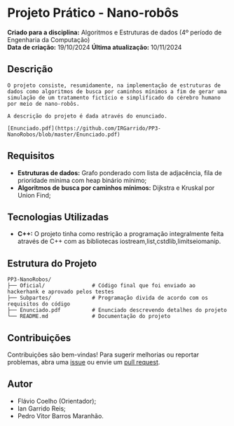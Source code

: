 # Projeto Prático - Nano-robôs
**Criado para a disciplina:** Algoritmos e Estruturas de dados (4º período de Engenharia da Computação)  
**Data de criação:** 19/10/2024
**Última atualização:** 10/11/2024 

## Descrição
    O projeto consiste, resumidamente, na implementação de estruturas de dados como algoritmos de busca por caminhos mínimos a fim de gerar uma simulação de um tratamento fictício e simplificado do cérebro humano por meio de nano-robôs. 

    A descrição do projeto é dada através do enunciado.

    [Enunciado.pdf](https://github.com/IRGarrido/PP3-NanoRobos/blob/master/Enunciado.pdf)

## Requisitos
- **Estruturas de dados:**  Grafo ponderado com lista de adjacência, fila de prioridade mínima com heap binário mínimo;
- **Algoritmos de busca por caminhos mínimos:**  Dijkstra e Kruskal por Union Find;

## Tecnologias Utilizadas
- **C++:** O projeto tinha como restrição a programação integralmente feita através de C++ com as bibliotecas iostream,list,cstdlib,limitseiomanip.


## Estrutura do Projeto
```plaintext
PP3-NanoRobos/
├── Oficial/               # Código final que foi enviado ao hackerhank e aprovado pelos testes
├── Subpartes/             # Programação divida de acordo com os requisitos do código
├── Enunciado.pdf          # Enunciado descrevendo detalhes do projeto
└── README.md              # Documentação do projeto
```

## Contribuições
Contribuições são bem-vindas! Para sugerir melhorias ou reportar problemas, abra uma [issue](https://github.com/seu-usuario/sistema-estoque/issues) ou envie um [pull request](https://github.com/seu-usuario/sistema-estoque/pulls).

## Autor
- Flávio Coelho (Orientador);
- Ian Garrido Reis;
- Pedro Vitor Barros Maranhão.

